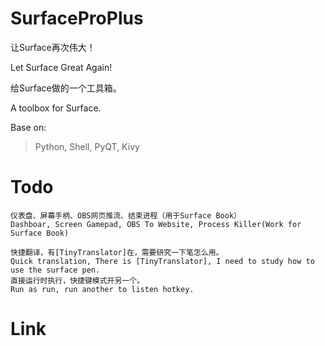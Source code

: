 # SurfaceProPlus

让Surface再次伟大！

Let Surface Great Again!

给Surface做的一个工具箱。

A toolbox for Surface.

Base on:

>Python, Shell, PyQT, Kivy

# Todo
    仪表盘、屏幕手柄、OBS网页推流、结束进程（用于Surface Book）
    Dashboar, Screen Gamepad, OBS To Website, Process Killer(Work for Surface Book)

    快捷翻译，有[TinyTranslator]在，需要研究一下笔怎么用。
    Quick translation, There is [TinyTranslator], I need to study how to use the surface pen.
    直接运行时执行，快捷键模式开另一个。
    Run as run, run another to listen hotkey.

# Link